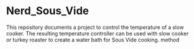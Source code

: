 # Nerd_Sous_Vide
This repository documents a project to control the temperature of a slow cooker.  The resulting temperature controller can be used with slow cooker or turkey roaster to create a water bath for Sous Vide cooking.
method


